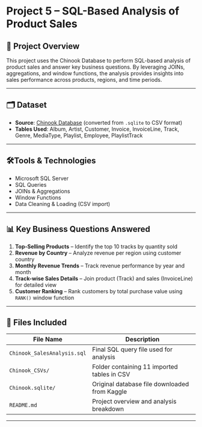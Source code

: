 # Project 5 – SQL-Based Analysis of Product Sales

## 📌 Project Overview
This project uses the Chinook Database to perform SQL-based analysis of product sales and answer key business questions. By leveraging JOINs, aggregations, and window functions, the analysis provides insights into sales performance across products, regions, and time periods.

---

## 🗂️ **Dataset**

- **Source**: [Chinook Database](https://www.kaggle.com/datasets/ranasabrii/chinook/data) (converted from `.sqlite` to CSV format) 
- **Tables Used**: Album, Artist, Customer, Invoice, InvoiceLine, Track, Genre, MediaType, Playlist, Employee, PlaylistTrack

---

## 🛠️**Tools & Technologies**

- Microsoft SQL Server
- SQL Queries
- JOINs & Aggregations
- Window Functions
- Data Cleaning & Loading (CSV import)

---

## 📊 **Key Business Questions Answered**

1. **Top-Selling Products** – Identify the top 10 tracks by quantity sold
2. **Revenue by Country** – Analyze revenue per region using customer country
3. **Monthly Revenue Trends** – Track revenue performance by year and month
4. **Track-wise Sales Details** – Join product (Track) and sales (InvoiceLine) for detailed view
5. **Customer Ranking** – Rank customers by total purchase value using `RANK()` window function

---

## 📁 **Files Included**

| File Name                     | Description                                 |
| ----------------------------- | ------------------------------------------- |
| `Chinook_SalesAnalysis.sql` | Final SQL query file used for analysis        |
| `Chinook_CSVs/`             | Folder containing 11 imported tables in CSV   |
| `Chinook.sqlite/`           | Original database file downloaded from Kaggle |
| `README.md`                 | Project overview and analysis breakdown       |


---

